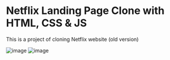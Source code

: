 # Netflix Landing Page Clone with HTML, CSS & JS
This is a project of cloning Netflix website (old version)

![image](https://user-images.githubusercontent.com/101194662/184501821-767966b0-48d2-4f35-be02-58435ec74521.png)
![image](https://user-images.githubusercontent.com/101194662/184501833-2ad7ca3f-7252-4809-9fea-89669b09bf39.png)


